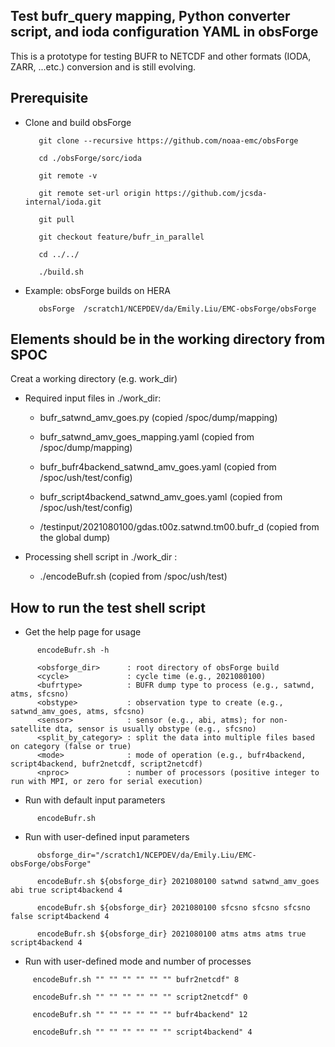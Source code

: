 ## Test bufr_query mapping, Python converter script, and ioda configuration YAML in obsForge
This is a prototype for testing BUFR to NETCDF and other formats (IODA, ZARR, ...etc.) conversion and is still evolving.

## Prerequisite
- Clone and build obsForge  

   ```       
      git clone --recursive https://github.com/noaa-emc/obsForge
   
      cd ./obsForge/sorc/ioda
   
      git remote -v
   
      git remote set-url origin https://github.com/jcsda-internal/ioda.git
   
      git pull
   
      git checkout feature/bufr_in_parallel

      cd ../../
   
      ./build.sh
   ```

- Example: obsForge builds on HERA
  
   ```
      obsForge  /scratch1/NCEPDEV/da/Emily.Liu/EMC-obsForge/obsForge
   ```

## Elements should be in the working directory from SPOC
Creat a working directory (e.g. work_dir)

- Required input files in ./work_dir:
  
   - bufr_satwnd_amv_goes.py (copied /spoc/dump/mapping)
     
   - bufr_satwnd_amv_goes_mapping.yaml (copied from /spoc/dump/mapping)
     
   - bufr_bufr4backend_satwnd_amv_goes.yaml (copied from /spoc/ush/test/config)
     
   - bufr_script4backend_satwnd_amv_goes.yaml (copied from /spoc/ush/test/config)
     
   - /testinput/2021080100/gdas.t00z.satwnd.tm00.bufr_d (copied from the global dump)

- Processing shell script in ./work_dir :
   - ./encodeBufr.sh (copied from /spoc/ush/test)

## How to run the test shell script
- Get the help page for usage

```
      encodeBufr.sh -h

      <obsforge_dir>      : root directory of obsForge build
      <cycle>             : cycle time (e.g., 2021080100)
      <bufrtype>          : BUFR dump type to process (e.g., satwnd, atms, sfcsno)
      <obstype>           : observation type to create (e.g., satwnd_amv_goes, atms, sfcsno)
      <sensor>            : sensor (e.g., abi, atms); for non-satellite dta, sensor is usually obstype (e.g., sfcsno)
      <split_by_category> : split the data into multiple files based on category (false or true)
      <mode>              : mode of operation (e.g., bufr4backend, script4backend, bufr2netcdf, script2netcdf)
      <nproc>             : number of processors (positive integer to run with MPI, or zero for serial execution)
```

- Run with default input parameters 

```
      encodeBufr.sh
```

- Run with user-defined input parameters 

```
      obsforge_dir="/scratch1/NCEPDEV/da/Emily.Liu/EMC-obsForge/obsForge"

      encodeBufr.sh ${obsforge_dir} 2021080100 satwnd satwnd_amv_goes abi true script4backend 4 

      encodeBufr.sh ${obsforge_dir} 2021080100 sfcsno sfcsno sfcsno false script4backend 4 

      encodeBufr.sh ${obsforge_dir} 2021080100 atms atms atms true script4backend 4 
```

-  Run with user-defined mode and number of processes

```
     encodeBufr.sh "" "" "" "" "" "" bufr2netcdf" 8 

     encodeBufr.sh "" "" "" "" "" "" script2netcdf" 0 

     encodeBufr.sh "" "" "" "" "" "" bufr4backend" 12 

     encodeBufr.sh "" "" "" "" "" "" script4backend" 4
```
